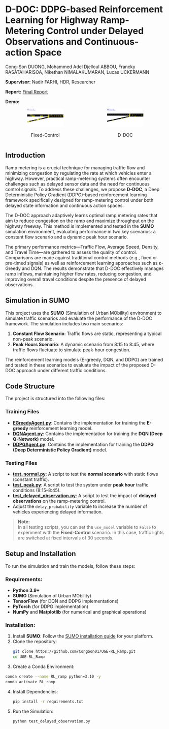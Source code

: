 # D-DOC: DDPG-based Reinforcement Learning for Highway Ramp-Metering Control under Delayed Observations and Continuous-action Space

Cong-Son DUONG, Mohammed Adel Djelloul ABBOU, Francky RASATAHARISOA, Nikethan NIMALAKUMARAN, Lucas UCKERMANN

**Supervisor:** Nadir FARHI, HDR, Researcher

**Report:**  [Final Report](https://heyzine.com/flip-book/59e53eabc9.html)

**Demo:** 

<div style="display: flex; justify-content: space-between;">
  <div style="text-align: center;">
    <img src="./report/No_control.gif" alt="Demo GIF" width="45%" />
    <p>Fixed-Control</p>
  </div>
  <div style="text-align: center;">
    <img src="./report/D-DOC.gif" alt="Demo GIF" width="45%" />
    <p>D-DOC</p>
  </div>
</div>

## Introduction

Ramp metering is a crucial technique for managing traffic flow and minimizing congestion by regulating the rate at which vehicles enter a highway. However, practical ramp-metering systems often encounter challenges such as delayed sensor data and the need for continuous control signals. To address these challenges, we propose **D-DOC**, a Deep Deterministic Policy Gradient (DDPG)-based reinforcement learning framework specifically designed for ramp-metering control under both delayed state information and continuous action spaces.

The D-DOC approach adaptively learns optimal ramp metering rates that aim to reduce congestion on the ramp and maximize throughput on the highway freeway. This method is implemented and tested in the **SUMO** simulation environment, evaluating performance in two key scenarios: a constant flow scenario and a dynamic peak hour scenario.

The primary performance metrics—Traffic Flow, Average Speed, Density, and Travel Time—are gathered to assess the quality of control. Comparisons are made against traditional control methods (e.g., fixed or pre-timed signals) as well as reinforcement learning approaches such as ε-Greedy and DQN. The results demonstrate that D-DOC effectively manages ramp inflows, maintaining higher flow rates, reducing congestion, and improving overall travel conditions despite the presence of delayed observations.

## Simulation in SUMO

This project uses the **SUMO** (Simulation of Urban MObility) environment to simulate traffic scenarios and evaluate the performance of the D-DOC framework. The simulation includes two main scenarios:

1. **Constant Flow Scenario**: Traffic flows are static, representing a typical non-peak scenario.
2. **Peak Hours Scenario**: A dynamic scenario from 8:15 to 8:45, where traffic flows fluctuate to simulate peak-hour congestion.

The reinforcement learning models (E-greedy, DQN, and DDPG) are trained and tested in these scenarios to evaluate the impact of the proposed D-DOC approach under different traffic conditions.

## Code Structure

The project is structured into the following files:

### Training Files

- [**EGreedyAgent.py**](./EGreedyAgent.py): Contains the implementation for training the **E-greedy** reinforcement learning model.
- [**DQNAgent.py**](./DQNAgent.py): Contains the implementation for training the **DQN (Deep Q-Network)** model.
- [**DDPGAgent.py**](./DDPGAgent.py): Contains the implementation for training the **DDPG (Deep Deterministic Policy Gradient)** model.

### Testing Files

- [**test_normal.py**](./test_normal.py): A script to test the **normal scenario** with static flows (constant traffic).
- [**test_peak.py**](./test_peak.py): A script to test the system under **peak hour** traffic conditions (8:15–8:45).
- [**test_delayed_observation.py**](./test_delayed_observation.py): A script to test the impact of **delayed observations** on the ramp-metering control.
- Adjust the `delay_probability` variable to increase the number of vehicles experiencing delayed information.

> **Note:**  
> In all testing scripts, you can set the `use_model` variable to `False` to experiment with the **Fixed-Control** scenario. In this case, traffic lights are switched at fixed intervals of 30 seconds.

## Setup and Installation

To run the simulation and train the models, follow these steps:

### Requirements:

- **Python 3.9+**
- **SUMO** (Simulation of Urban MObility)
- **TensorFlow** (for DQN and DDPG implementations)
- **PyTorch** (for DDPG implementation)
- **NumPy** and **Matplotlib** (for numerical and graphical operations)

### Installation:

1. Install **SUMO**: Follow the [SUMO installation guide](https://sumo.dlr.de/docs/Installing/index.html) for your platform.
2. Clone the repository:
   ```bash
   git clone https://github.com/CongSon01/UGE-RL_Ramp.git
   cd UGE-RL_Ramp
   ```
3. Create a Conda Environment:
  ```bash
  conda create --name RL_ramp python=3.10 -y
  conda activate RL_ramp
  ```

4. Install Dependencies:

   ```bash
   pip install -r requirements.txt
   ```

5. Run the Simulation:

   ```bash
   python test_delayed_observation.py
   ```
